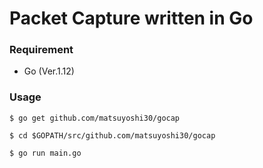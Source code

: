 # Packet Capture written in Go

### Requirement

- Go (Ver.1.12)

### Usage

```
$ go get github.com/matsuyoshi30/gocap

$ cd $GOPATH/src/github.com/matsuyoshi30/gocap

$ go run main.go
```

